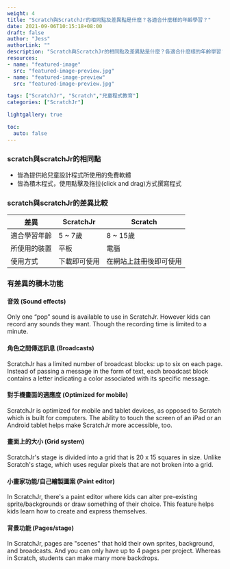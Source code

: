 ```yaml
---
weight: 4
title: "Scratch與ScratchJr的相同點及差異點是什麼？各適合什麼樣的年齡學習？"
date: 2021-09-06T10:15:18+08:00
draft: false
author: "Jess"
authorLink: ""
description: "Scratch與ScratchJr的相同點及差異點是什麼？各適合什麼樣的年齡學習？"
resources:
- name: "featured-image"
  src: "featured-image-preview.jpg"
- name: "featured-image-preview"
  src: "featured-image-preview.jpg"

tags: ["ScratchJr", "Scratch","兒童程式教育"]
categories: ["ScratchJr"]

lightgallery: true

toc:
  auto: false
---
```

### scratch與scratchJr的相同點
* 皆為提供給兒童設計程式所使用的免費軟體
* 皆為積木程式，使用點擊及拖拉(click and drag)方式撰寫程式

###  scratch與scratchJr的差異比較
| 差異 | ScratchJr |Scratch|
| ------ | ----------- | ----------- |
| 適合學習年齡  | 5 ~ 7歲 | 8 ~ 15歲 |
| 所使用的裝置 | 平板 | 電腦 |
| 使用方式 | 下載即可使用| 在網站上註冊後即可使用 |


### 有差異的積木功能

#### 音效 (Sound effects)

Only one “pop” sound is available to use in ScratchJr. 
However kids can record any sounds they want. 
Though the recording time is limited to a minute.

#### 角色之間傳送訊息 (Broadcasts)

ScratchJr has a limited number of broadcast blocks: up to six on each page. 
Instead of passing a message in the form of text, each broadcast block contains a letter indicating a color associated with its specific message.

#### 對手機畫面的適應度 (Optimized for mobile)

ScratchJr is optimized for mobile and tablet devices, as opposed to Scratch which is built for computers.
 The ability to touch the screen of an iPad or an Android tablet helps make ScratchJr more accessible, too.

#### 畫面上的大小 (Grid system)

ScratchJr's stage is divided into a grid that is 20 x 15 squares in size. 
Unlike Scratch's stage, which uses regular pixels that are not broken into a grid.

#### 小畫家功能/自己繪製圖案 (Paint editor)

In ScratchJr, there's a paint editor where kids can alter pre-existing sprite/backgrounds or draw something of their choice. 
This feature helps kids learn how to create and express themselves.

#### 背景功能 (Pages/stage)

In ScratchJr, pages are "scenes" that hold their own sprites, background, and broadcasts. 
And you can only have up to 4 pages per project. 
Whereas in Scratch, students can make many more backdrops.


